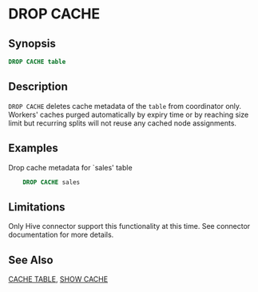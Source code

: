 
DROP CACHE
==========

Synopsis
--------

``` sql
DROP CACHE table
```

Description
-----------

`DROP CACHE` deletes cache metadata of the `table` from coordinator only. Workers' caches purged automatically by expiry time 
or by reaching size limit but recurring splits will not reuse any cached node assignments.

Examples
--------

Drop cache metadata for `sales' table
 
```sql 
    DROP CACHE sales
```

Limitations
-----------

Only Hive connector support this functionality at this time. See connector documentation for more details.

See Also
--------

[CACHE TABLE](./cache-table.md), [SHOW CACHE](./show-cache.md)

